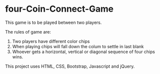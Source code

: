 # four-Coin-Connect-Game
This game is to be played between two players.

The rules of game are: 
1. Two players have different color chips
2. When playing chips will fall down the colum to settle in last blank
3. Whoever gets a horizontal, vertical or diagonal sequence of four chips wins.

This project uses HTML, CSS, Bootstrap, Javascript and jQuery.
